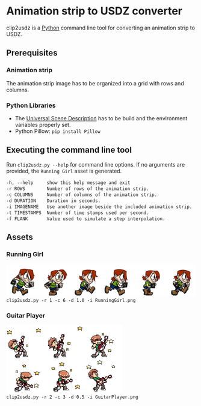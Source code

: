 # Animation strip to USDZ converter

clip2usdz is a [Python](https://www.python.org/) command line tool for converting an animation strip to USDZ.  

## Prerequisites

### Animation strip

The animation strip image has to be organized into a grid with rows and columns.  

### Python Libraries

* The [Universal Scene Description](https://github.com/PixarAnimationStudios/USD) has to be build and the environment variables properly set.  
* Python Pillow: `pip install Pillow`  

## Executing the command line tool

Run `clip2usdz.py --help` for command line options. If no arguments are provided, the `Running Girl` asset is generated.   

```
-h, --help     show this help message and exit
-r ROWS        Number of rows of the animation strip.
-c COLUMNS     Number of columns of the animation strip.
-d DURATION    Duration in seconds.
-i IMAGENAME   Use another image beside the included animation strip.
-t TIMESTAMPS  Number of time stamps used per second.
-f FLANK       Value used to simulate a step interpolation.
```

## Assets

### Running Girl

[![](RunningGirl.png)](https://www.codeandweb.com/texturepacker/tutorials/how-to-create-a-sprite-sheet)  
`clip2usdz.py -r 1 -c 6 -d 1.0 -i RunningGirl.png`  

### Guitar Player

[![](GuitarPlayer.png)](https://polycount.com/discussion/98407/spriteplane-a-sprite-sheet-generator-script-for-photoshop)  
`clip2usdz.py -r 2 -c 3 -d 0.5 -i GuitarPlayer.png`  

